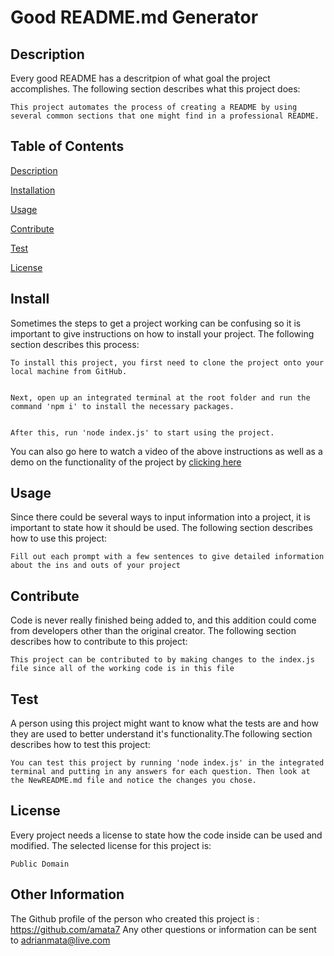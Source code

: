 # Good README.md Generator

## Description

Every good README has a descritpion of what goal the project accomplishes. The following section describes what this project does:

    This project automates the process of creating a README by using several common sections that one might find in a professional README.

## Table of Contents

[Description](#description)

[Installation](#install)

[Usage](#usage)

[Contribute](#contribute)

[Test](#test)

[License](#license)

## Install

Sometimes the steps to get a project working can be confusing so it is important to give instructions on how to install your project. The following section describes this process:

    To install this project, you first need to clone the project onto your local machine from GitHub.


    Next, open up an integrated terminal at the root folder and run the command 'npm i' to install the necessary packages.


    After this, run 'node index.js' to start using the project.

You can also go here to watch a video of the above instructions as well as a demo on the functionality of the project by [clicking here](https://drive.google.com/file/d/1lMDYiioR_7RbpdKU8arbqaTzL-9rxBId/view?usp=sharing)

## Usage

Since there could be several ways to input information into a project, it is important to state how it should be used. The following section describes how to use this project:

    Fill out each prompt with a few sentences to give detailed information about the ins and outs of your project

## Contribute

Code is never really finished being added to, and this addition could come from developers other than the original creator. The following section describes how to contribute to this project:

    This project can be contributed to by making changes to the index.js file since all of the working code is in this file

## Test

A person using this project might want to know what the tests are and how they are used to better understand it's functionality.The following section describes how to test this project:

    You can test this project by running 'node index.js' in the integrated terminal and putting in any answers for each question. Then look at the NewREADME.md file and notice the changes you chose.

## License

Every project needs a license to state how the code inside can be used and modified. The selected license for this project is:

    Public Domain

## Other Information

The Github profile of the person who created this project is : https://github.com/amata7
Any other questions or information can be sent to adrianmata@live.com
